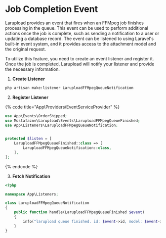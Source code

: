 # Job Completion Event

Larupload provides an event that fires when an FFMpeg job finishes processing in the queue. This event can be used to perform additional actions once the job is complete, such as sending a notification to a user or updating a database record. The event can be listened to using Laravel's built-in event system, and it provides access to the attachment model and the original request.

To utilize this feature, you need to create an event listener and register it. Once the job is completed, Larupload will notify your listener and provide the necessary information.



1. **Create Listener**

```bash
php artisan make:listener LaruploadFFMpegQueueNotification
```

2. **Register Listener**

{% code title="App\Providers\EventServiceProvider" %}
```php
use App\Events\OrderShipped;
use Mostafaznv\Larupload\Events\LaruploadFFMpegQueueFinished;
use App\Listeners\LaruploadFFMpegQueueNotification;
 

protected $listen = [
    LaruploadFFMpegQueueFinished::class => [
        LaruploadFFMpegQueueNotification::class,
    ],
];
```
{% endcode %}

3. **Fetch Notification**

```php
<?php

namespace App\Listeners;

class LaruploadFFMpegQueueNotification
{
    public function handle(LaruploadFFMpegQueueFinished $event)
    {
        info("larupload queue finished. id: $event->id, model: $event->model, statusId: $event->statusId");
    }
}
```
